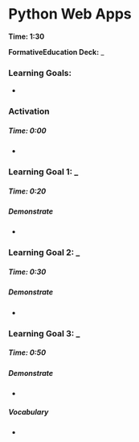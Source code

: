 # Python Web Apps

**Time: 1:30** 

**FormativeEducation Deck:** _


### Learning Goals:
- 


### Activation 

##### Time: 0:00
- 



### Learning Goal 1: _

##### Time: 0:20

##### Demonstrate 
- 


### Learning Goal 2: _
##### Time: 0:30

##### Demonstrate
- 


### Learning Goal 3: _

##### Time: 0:50

##### Demonstrate

- 


##### Vocabulary
- 


